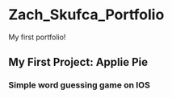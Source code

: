# Zach_Skufca_Portfolio
My first portfolio!

## My First Project: Applie Pie
### Simple word guessing game on IOS
